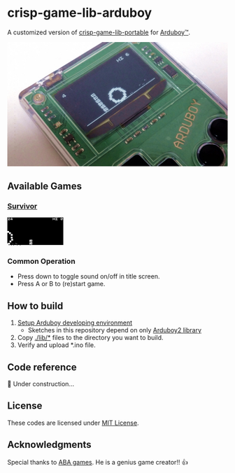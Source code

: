 # crisp-game-lib-arduboy

A customized version of [crisp-game-lib-portable](https://github.com/abagames/crisp-game-lib-portable) for [Arduboy&trade;](https://www.arduboy.com/).

![Picture](docs/img/picture.jpg)

## Available Games

### [Survivor](survivor/)

![Survivor](docs/img/survivor_animation.gif)

### Common Operation

* Press down to toggle sound on/off in title screen.
* Press A or B to (re)start game.

## How to build

1. [Setup Arduboy developing environment](https://www.arduboy.com/quick-start#programming)
    * Sketches in this repository depend on only [Arduboy2 library](https://github.com/MLXXXp/Arduboy2)
2. Copy [./lib/*](lib/) files to the directory you want to build.
3. Verify and upload *.ino file.

## Code reference

:construction: Under construction...

## License

These codes are licensed under [MIT License](LICENSE).

## Acknowledgments

Special thanks to [ABA games](http://www.asahi-net.or.jp/~cs8k-cyu/).
He is a genius game creator!! :thumbsup:
